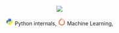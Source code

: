 <!-- [![gusye1234's github stats](https://github-readme-stats.vercel.app/api?username=gusye1234)](https://github.com/anuraghazra/github-readme-stats) -->
<!-- [![Typing SVG](https://readme-typing-svg.herokuapp.com?color=%2336BCF7&center=true&vCenter=true&width=600&lines=Hi+there+👋+I'm+Gustavo,;)](https://git.io/typing-svg)   -->
<!-- <p align="center">
  <img src="https://github-readme-stats.vercel.app/api?username=gusye1234">
</p> -->

<p align="center"><img src="https://readme-typing-svg.herokuapp.com?color=%2336BCF7&center=true&vCenter=true&width=600&lines=Hi+there👋,+this+is+Gustavo.;"></p>
<p align="center">
  <a href="https://github.com/topics/python"><img height="20"   src="./assets/python.svg"></a>
  Python internals,
  <a href="https://pytorch.org/"><img height="20" src="./assets/pytorch.svg"></a>
  Machine Learning,
  
<!--   <a href="https://github.com/WebAssembly"><img height="20" src="https://avatars.githubusercontent.com/u/11578470?s=200&v=4"></a>
  WebAssembly,
  <a href="https://github.com/topics/ethereum"><img height="20" src="./assets/ethereum.svg"></a>
  Web3 -->
</p>
